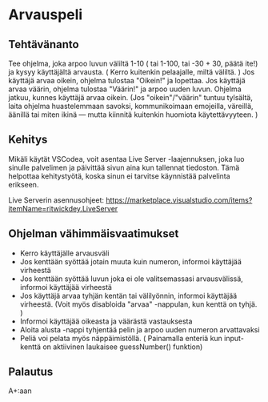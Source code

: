 # Arvauspeli

## Tehtävänanto

Tee ohjelma, joka arpoo luvun väliltä 1-10 ( tai 1-100, tai -30 + 30, päätä ite!) ja kysyy käyttäjältä arvausta. ( Kerro kuitenkin pelaajalle, miltä väliltä. ) Jos käyttäjä arvaa oikein, ohjelma tulostaa "Oikein!" ja lopettaa. Jos käyttäjä arvaa väärin, ohjelma tulostaa "Väärin!" ja arpoo uuden luvun. Ohjelma jatkuu, kunnes käyttäjä arvaa oikein. (Jos "oikein"/"väärin" tuntuu tylsältä, laita ohjelma huastelemmaan savoksi, kommunikoimaan emojeilla, väreillä, äänillä tai miten ikinä — mutta kiinnitä kuitenkin huomiota käytettävyyteen. )

## Kehitys

Mikäli käytät VSCodea, voit asentaa Live Server -laajennuksen,
joka luo sinulle palvelimen ja päivittää sivun aina kun tallennat
tiedoston. Tämä helpottaa kehitystyötä, koska sinun ei tarvitse
käynnistää palvelinta erikseen.

Live Serverin asennusohjeet:
https://marketplace.visualstudio.com/items?itemName=ritwickdey.LiveServer

## Ohjelman vähimmäisvaatimukset

- Kerro käyttäjälle arvausväli
- Jos kenttään syöttää jotain muuta kuin numeron, informoi käyttäjää virheestä
- Jos kenttään syöttää luvun joka ei ole valitsemassasi arvausvälissä, informoi käyttäjää virheestä
- Jos käyttäjä arvaa tyhjän kentän tai välilyönnin, informoi käyttäjää virheestä. (Voit myös disabloida "arvaa" -nappulan, kun kenttä on tyhjä. )
- Informoi käyttäjää oikeasta ja väärästä vastauksesta
- Aloita alusta -nappi tyhjentää pelin ja arpoo uuden numeron arvattavaksi
- Peliä voi pelata myös näppäimistöllä. ( Painamalla enteriä kun input-kenttä on aktiivinen laukaisee guessNumber() funktion)

## Palautus

A+:aan
